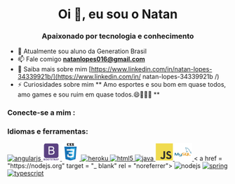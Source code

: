 <h1 align = "center"> Oi 👋, eu sou o Natan </h1>
<h3 align = "center"> Apaixonado por tecnologia e conhecimento </h3>

- 🔭 Atualmente sou aluno da Generation Brasil 
- 📫 Fale comigo **natanlopes016@gmail.com**
- 📄 Saiba mais sobre mim [https://www.linkedin.com/in/natan-lopes-34339921b/](https://www.linkedin.com/in/ natan-lopes-34339921b /)
- ⚡ Curiosidades sobre mim ** Amo esportes e sou bom em quase todos, amo games e sou ruim em quase todos.😄🤷🏾‍♂️ **

<h3 align = "left"> Conecte-se a mim : </h3>
<p align = "left">
</p>

<h3 align = "left"> Idiomas e ferramentas: </h3>
<p align = "left"> <a href="https://angular.io" target="_blank" rel="noreferrer"> <img src = "https://raw.githubusercontent.com/devicons/devicon /master/icons/angularjs/angularjs-original-wordmark.svg "alt =" angularjs "width =" 40 "height =" 40 "/> </a> <a href =" https://getbootstrap.com "target = "_ blank" rel = "noreferrer"> <img src = "https://raw.githubusercontent.com/devicons/devicon/master/icons/bootstrap/bootstrap-plain-wordmark.svg" alt = "bootstrap" width = "40" height = "40" /> </a> <a href="https://www.w3schools.com/css/" target="_blank" rel="noreferrer"><img src = "https://raw.githubusercontent.com/devicons/devicon/master/icons/css3/css3-original-wordmark.svg" alt = "css3" width = "40" height = "40" /> </a> <a href="https://heroku.com" target="_blank" rel="noreferrer"> <img src = "https://www.vectorlogo.zone/logos/heroku/heroku-icon .svg "alt =" heroku "width =" 40 "height =" 40 "/> </a> <a href =" https://www.w3.org/html/ "target =" _ blank "rel =" noreferrer "> <img src =" https://pixabay.com/pt/illustrations/logotipo-html-html5-%C3%ADcone-2582748/ "alt =" html5 "width =" 40 "height =" 40 "/> </a><a href="https://www.java.com" target="_blank" rel="noreferrer"> <img src = "https://raw.githubusercontent.com/devicons/devicon/master/icons/java /java-original.svg "alt =" java "width =" 40 "height =" 40 "/> </a> <a href =" https://developer.mozilla.org/en-US/docs/Web / JavaScript "target =" _ blank "rel =" noreferrer "> <img src =" https://raw.githubusercontent.com/devicons/devicon/master/icons/javascript/javascript-original.svg "alt =" javascript " width = "40" height = "40" /> </a> <a href="https://www.mysql.com/" target="_blank" rel="noreferrer"> <img src = "https://raw.githubusercontent.com/devicons/devicon/master/icons/mysql/mysql-original-wordmark.svg "alt =" mysql "width =" 40 "height =" 40 "/> </a> < a href = "https://nodejs.org" target = "_ blank" rel = "noreferrer"> <img src = "https://raw.githubusercontent.com/devicons/devicon/master/icons/nodejs/nodejs- original-wordmark.svg "alt =" nodejs "width =" 40 "height =" 40 "/> </a> <a href =" https://spring.io/ "target =" _ blank "rel =" noreferrer "> <img src =" https://www.vectorlogo.zone/logos/springio/springio-icon.svg "alt =" spring "width =" 40 "height =" 40 "/> </a> <a href = "https://upload.wikimedia.org/wikipedia/commons/4/4c/Typescript_logo_2020.svg" target = "_ blank" rel = "noreferrer"> <img src = "https://upload.wikimedia.org/wikipedia/commons/4/4c/Typescript_logo_2020.svg "alt =" typescript "largura =" 40 "height =" 40 "/> </a> </p>
